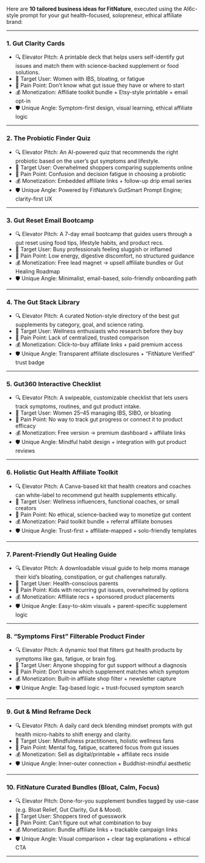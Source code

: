 Here are **10 tailored business ideas for FitNature**, executed using the AI6c-style prompt for your gut health–focused, solopreneur, ethical affiliate brand:

---

### **1. Gut Clarity Cards**

* 🔍 Elevator Pitch: A printable deck that helps users self-identify gut issues and match them with science-backed supplement or food solutions.
* 👥 Target User: Women with IBS, bloating, or fatigue
* 💢 Pain Point: Don’t know what gut issue they have or where to start
* 💰 Monetization: Affiliate toolkit bundle + Etsy-style printable + email opt-in
* 🛡 Unique Angle: Symptom-first design, visual learning, ethical affiliate logic

---

### **2. The Probiotic Finder Quiz**

* 🔍 Elevator Pitch: An AI-powered quiz that recommends the right probiotic based on the user’s gut symptoms and lifestyle.
* 👥 Target User: Overwhelmed shoppers comparing supplements online
* 💢 Pain Point: Confusion and decision fatigue in choosing a probiotic
* 💰 Monetization: Embedded affiliate links + follow-up drip email series
* 🛡 Unique Angle: Powered by FitNature’s GutSmart Prompt Engine; clarity-first UX

---

### **3. Gut Reset Email Bootcamp**

* 🔍 Elevator Pitch: A 7-day email bootcamp that guides users through a gut reset using food tips, lifestyle habits, and product recs.
* 👥 Target User: Busy professionals feeling sluggish or inflamed
* 💢 Pain Point: Low energy, digestive discomfort, no structured guidance
* 💰 Monetization: Free lead magnet → upsell affiliate bundles or Gut Healing Roadmap
* 🛡 Unique Angle: Minimalist, email-based, solo-friendly onboarding path

---

### **4. The Gut Stack Library**

* 🔍 Elevator Pitch: A curated Notion-style directory of the best gut supplements by category, goal, and science rating.
* 👥 Target User: Wellness enthusiasts who research before they buy
* 💢 Pain Point: Lack of centralized, trusted comparison
* 💰 Monetization: Click-to-buy affiliate links + paid premium access
* 🛡 Unique Angle: Transparent affiliate disclosures + “FitNature Verified” trust badge

---

### **5. Gut360 Interactive Checklist**

* 🔍 Elevator Pitch: A swipeable, customizable checklist that lets users track symptoms, routines, and gut product intake.
* 👥 Target User: Women 25–45 managing IBS, SIBO, or bloating
* 💢 Pain Point: No way to track gut progress or connect it to product efficacy
* 💰 Monetization: Free version → premium dashboard + affiliate links
* 🛡 Unique Angle: Mindful habit design + integration with gut product reviews

---

### **6. Holistic Gut Health Affiliate Toolkit**

* 🔍 Elevator Pitch: A Canva-based kit that health creators and coaches can white-label to recommend gut health supplements ethically.
* 👥 Target User: Wellness influencers, functional coaches, or small creators
* 💢 Pain Point: No ethical, science-backed way to monetize gut content
* 💰 Monetization: Paid toolkit bundle + referral affiliate bonuses
* 🛡 Unique Angle: Trust-first + affiliate-mapped + solo-friendly templates

---

### **7. Parent-Friendly Gut Healing Guide**

* 🔍 Elevator Pitch: A downloadable visual guide to help moms manage their kid’s bloating, constipation, or gut challenges naturally.
* 👥 Target User: Health-conscious parents
* 💢 Pain Point: Kids with recurring gut issues, overwhelmed by options
* 💰 Monetization: Affiliate recs + sponsored product placements
* 🛡 Unique Angle: Easy-to-skim visuals + parent-specific supplement logic

---

### **8. “Symptoms First” Filterable Product Finder**

* 🔍 Elevator Pitch: A dynamic tool that filters gut health products by symptoms like gas, fatigue, or brain fog.
* 👥 Target User: Anyone shopping for gut support without a diagnosis
* 💢 Pain Point: Don’t know which supplement matches which symptom
* 💰 Monetization: Built-in affiliate shop filter + newsletter capture
* 🛡 Unique Angle: Tag-based logic + trust-focused symptom search

---

### **9. Gut & Mind Reframe Deck**

* 🔍 Elevator Pitch: A daily card deck blending mindset prompts with gut health micro-habits to shift energy and clarity.
* 👥 Target User: Mindfulness practitioners, holistic wellness fans
* 💢 Pain Point: Mental fog, fatigue, scattered focus from gut issues
* 💰 Monetization: Sell as digital/printable + affiliate recs inside
* 🛡 Unique Angle: Inner-outer connection + Buddhist-mindful aesthetic

---

### **10. FitNature Curated Bundles (Bloat, Calm, Focus)**

* 🔍 Elevator Pitch: Done-for-you supplement bundles tagged by use-case (e.g. Bloat Relief, Gut Clarity, Gut & Mood).
* 👥 Target User: Shoppers tired of guesswork
* 💢 Pain Point: Can’t figure out what combination to buy
* 💰 Monetization: Bundle affiliate links + trackable campaign links
* 🛡 Unique Angle: Visual comparison + clear tag explanations + ethical CTA

---


